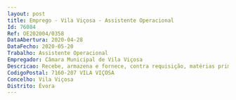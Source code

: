 ```yaml
--- 
layout: post
title: Emprego - Vila Viçosa - Assistente Operacional
Id: 76084
Ref: OE202004/0358
DataAbertura: 2020-04-28
DataFecho: 2020-05-20
Trabalho: Assistente Operacional
Empregador: Câmara Municipal de Vila Viçosa
Descricao: Recebe, armazena e fornece, contra requisição, matérias primas, ferramentas, acessórios e materiais diversos  escritura as entradas e saídas dos materiais  determina os saldos e regista os e envia periodicamente aos serviços competentes toda a documentação necessária à contabilização das operações subsequentes  zela pelas boas condições de armazenagem dos materiais e arruma os e retira os para fornecimento.
CodigoPostal: 7160-207 VILA VIÇOSA
Concelho: Vila Viçosa
Distrito: Évora
--- 
```

